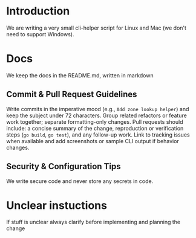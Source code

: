 # Introduction

We are writing a very small cli-helper script for Linux and Mac (we don't need to support Windows).

# Docs 
We keep the docs in the README.md, written in markdown

## Commit & Pull Request Guidelines
Write commits in the imperative mood (e.g., `Add zone lookup helper`) and keep the subject under 72 characters. Group related refactors or feature work together; separate formatting-only changes. Pull requests should include: a concise summary of the change, reproduction or verification steps (`go build`, `go test`), and any follow-up work. Link to tracking issues when available and add screenshots or sample CLI output if behavior changes.

## Security & Configuration Tips
We write secure code and never store any secrets in code.

# Unclear instuctions
If stuff is unclear always clarify before implementing and planning the change

